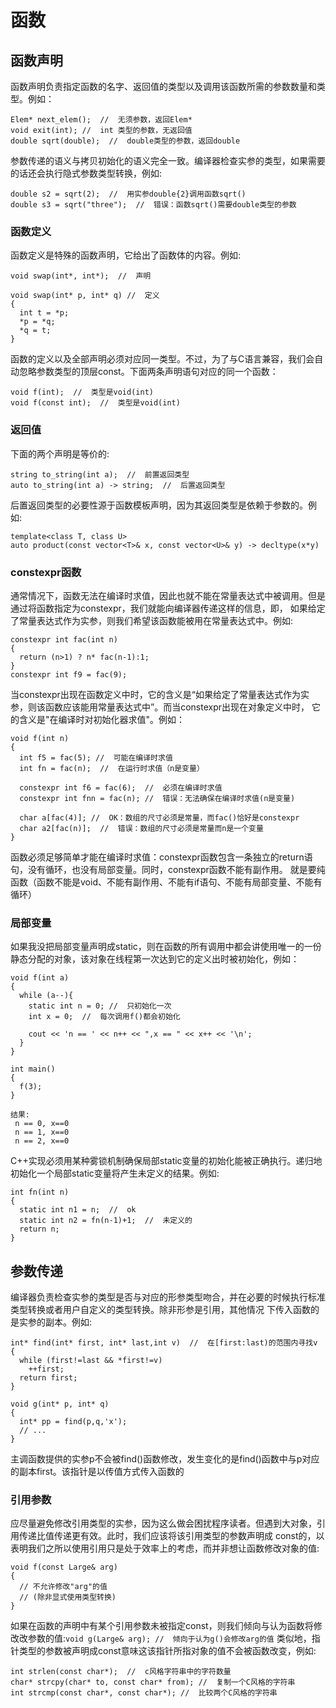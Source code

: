 # 函数
## 函数声明
函数声明负责指定函数的名字、返回值的类型以及调用该函数所需的参数数量和类型。例如：
```
Elem* next_elem();  //  无须参数，返回Elem*
void exit(int); //  int 类型的参数，无返回值
double sqrt(double);  //  double类型的参数，返回double
```
参数传递的语义与拷贝初始化的语义完全一致。编译器检查实参的类型，如果需要的话还会执行隐式参数类型转换，例如:
```
double s2 = sqrt(2);  //  用实参double{2}调用函数sqrt()
double s3 = sqrt("three");  //  错误：函数sqrt()需要double类型的参数
```
### 函数定义
函数定义是特殊的函数声明，它给出了函数体的内容。例如:
```
void swap(int*, int*);  //  声明

void swap(int* p, int* q) //  定义
{
  int t = *p;
  *p = *q;
  *q = t;
}
```
函数的定义以及全部声明必须对应同一类型。不过，为了与C语言兼容，我们会自动忽略参数类型的顶层const。下面两条声明语句对应的同一个函数：
```
void f(int);  //  类型是void(int)
void f(const int);  //  类型是void(int)
```

### 返回值
下面的两个声明是等价的:
```
string to_string(int a);  //  前置返回类型
auto to_string(int a) -> string;  //  后置返回类型
```

后置返回类型的必要性源于函数模板声明，因为其返回类型是依赖于参数的。例如:
```
template<class T, class U>
auto product(const vector<T>& x, const vector<U>& y) -> decltype(x*y)
```

### constexpr函数
通常情况下，函数无法在编译时求值，因此也就不能在常量表达式中被调用。但是通过将函数指定为constexpr，我们就能向编译器传递这样的信息，即，
如果给定了常量表达式作为实参，则我们希望该函数能被用在常量表达式中。例如:
```
constexpr int fac(int n)
{
  return (n>1) ? n* fac(n-1):1;
}
constexpr int f9 = fac(9);
```
当constexpr出现在函数定义中时，它的含义是“如果给定了常量表达式作为实参，则该函数应该能用常量表达式中”。而当constexpr出现在对象定义中时，
它的含义是"在编译时对初始化器求值"。例如：
```
void f(int n)
{
  int f5 = fac(5); //  可能在编译时求值
  int fn = fac(n);  //  在运行时求值（n是变量）
  
  constexpr int f6 = fac(6);  //  必须在编译时求值
  constexpr int fnn = fac(n); //  错误：无法确保在编译时求值(n是变量)
  
  char a[fac(4)]; //  OK：数组的尺寸必须是常量，而fac()恰好是constexpr
  char a2[fac(n)];  //  错误：数组的尺寸必须是常量而n是一个变量
}
```
函数必须足够简单才能在编译时求值：constexpr函数包含一条独立的return语句，没有循环，也没有局部变量。同时，constexpr函数不能有副作用。
就是要纯函数（函数不能是void、不能有副作用、不能有if语句、不能有局部变量、不能有循环）


### 局部变量
如果我没把局部变量声明成static，则在函数的所有调用中都会讲使用唯一的一份静态分配的对象，该对象在线程第一次达到它的定义出时被初始化，例如：
```
void f(int a)
{
  while (a--){
    static int n = 0; //  只初始化一次
    int x = 0;  //  每次调用f()都会初始化
    
    cout << 'n == ' << n++ << ",x == " << x++ << '\n';
  }
}

int main()
{
  f(3);
}

结果:
 n == 0, x==0
 n == 1, x==0
 n == 2, x==0
```

C++实现必须用某种雾锁机制确保局部static变量的初始化能被正确执行。递归地初始化一个局部static变量将产生未定义的结果。例如:
```
int fn(int n)
{
  static int n1 = n;  //  ok
  static int n2 = fn(n-1)+1;  //  未定义的
  return n;
}
```

## 参数传递
编译器负责检查实参的类型是否与对应的形参类型吻合，并在必要的时候执行标准类型转换或者用户自定义的类型转换。除非形参是引用，其他情况
下传入函数的是实参的副本。例如:
```
int* find(int* first, int* last,int v)  //  在[first:last)的范围内寻找v
{
  while (first!=last && *first!=v)
    ++first;
  return first;
}

void g(int* p, int* q)
{
  int* pp = find(p,q,'x');
  // ...
}
```
主调函数提供的实参p不会被find()函数修改，发生变化的是find()函数中与p对应的副本first。该指针是以传值方式传入函数的

### 引用参数
应尽量避免修改引用类型的实参，因为这么做会困扰程序读者。但遇到大对象，引用传递比值传递更有效。此时，我们应该将该引用类型的参数声明成
const的，以表明我们之所以使用引用只是处于效率上的考虑，而并非想让函数修改对象的值:
```
void f(const Large& arg)
{
  // 不允许修改"arg"的值
  // (除非显式使用类型转换)
}
```

如果在函数的声明中有某个引用参数未被指定const，则我们倾向与认为函数将修改改参数的值:`void g(Large& arg); //  倾向于认为g()会修改arg的值`
类似地，指针类型的参数被声明成const意味这该指针所指对象的值不会被函数改变，例如:
```
int strlen(const char*);  //  c风格字符串中的字符数量
char* strcpy(char* to, const char* from); //  复制一个C风格的字符串
int strcmp(const char*, const char*); //  比较两个C风格的字符串
```
